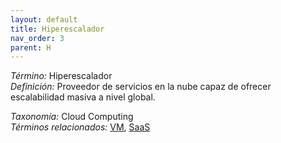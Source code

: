 ```yaml
---
layout: default
title: Hiperescalador
nav_order: 3
parent: H
---
```


*Término:* Hiperescalador  
*Definición:* Proveedor de servicios en la nube capaz de ofrecer escalabilidad masiva a nivel global.

*Taxonomía:* Cloud Computing  
*Términos relacionados:* [VM](https://maleniski.github.io/diccionario-angl-tec-mx/docs/alfabeticamente/V/vm/), [SaaS](https://maleniski.github.io/diccionario-angl-tec-mx/docs/alfabeticamente/S/saas/)
